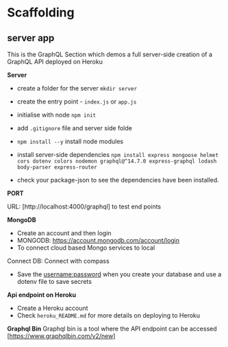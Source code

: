 # Scaffolding

## server app

This is the GraphQL Section which demos a full server-side creation of a GraphQL API deployed on Heroku

**Server**

- create a folder for the server `mkdir server`
- create the entry point - `index.js` or `app.js`
- initialise with node `npm init`
- add `.gitignore` file and server side folde
- `npm install --y` install node modules
- install server-side dependencies `npm install express mongoose helmet cors dotenv colors nodemon graphql@^14.7.0 express-graphql lodash body-parser express-router`

- check your package-json to see the dependencies have been installed.

**PORT**

URL: [http://localhost:4000/graphql] to test end points

**MongoDB**

- Create an account and then login
- MONGODB: https://account.mongodb.com/account/login
- To connect cloud based Mongo services to local

Connect DB:
Connect with compass

- Save the <username:password> when you create your database and use a dotenv file to save secrets

**Api endpoint on Heroku**

- Create a Heroku account
- Check `heroku_README.md` for more details on deploying to Heroku

**Graphql Bin**
Graphql bin is a tool where the API endpoint can be accessed
[https://www.graphqlbin.com/v2/new]
